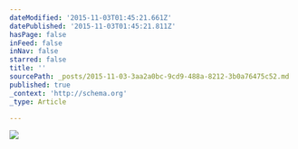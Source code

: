 ```yaml
---
dateModified: '2015-11-03T01:45:21.661Z'
datePublished: '2015-11-03T01:45:21.811Z'
hasPage: false
inFeed: false
inNav: false
starred: false
title: ''
sourcePath: _posts/2015-11-03-3aa2a0bc-9cd9-488a-8212-3b0a76475c52.md
published: true
_context: 'http://schema.org'
_type: Article

---
```

![](https://the-grid-user-content.s3-us-west-2.amazonaws.com/7c7c19d3-508a-4d12-9a28-db8c0eb1cf5d.jpg)